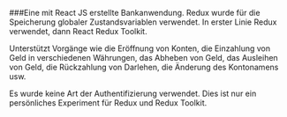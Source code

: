 ###Eine mit React JS erstellte Bankanwendung. 
Redux wurde für die Speicherung globaler Zustandsvariablen verwendet. In erster Linie Redux verwendet, dann React Redux Toolkit.

Unterstützt Vorgänge wie die Eröffnung von Konten, die Einzahlung von Geld in verschiedenen Währungen, das Abheben von Geld, das Ausleihen von Geld, die Rückzahlung von Darlehen, die Änderung des Kontonamens usw. 

Es wurde keine Art der Authentifizierung verwendet. Dies ist nur ein persönliches Experiment für Redux und Redux Toolkit.